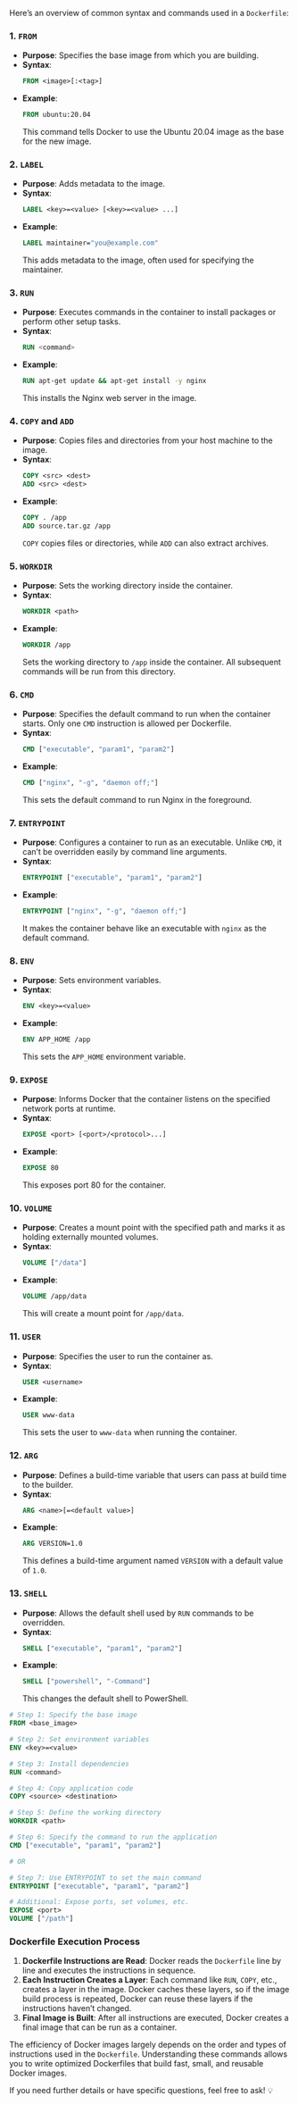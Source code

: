 Here’s an overview of common syntax and commands used in a `Dockerfile`:

### 1. `FROM`
- **Purpose**: Specifies the base image from which you are building.
- **Syntax**: 
  ```dockerfile
  FROM <image>[:<tag>]
  ```
- **Example**:
  ```dockerfile
  FROM ubuntu:20.04
  ```
  This command tells Docker to use the Ubuntu 20.04 image as the base for the new image.

### 2. `LABEL`
- **Purpose**: Adds metadata to the image.
- **Syntax**:
  ```dockerfile
  LABEL <key>=<value> [<key>=<value> ...]
  ```
- **Example**:
  ```dockerfile
  LABEL maintainer="you@example.com"
  ```
  This adds metadata to the image, often used for specifying the maintainer.

### 3. `RUN`
- **Purpose**: Executes commands in the container to install packages or perform other setup tasks.
- **Syntax**:
  ```dockerfile
  RUN <command>
  ```
- **Example**:
  ```dockerfile
  RUN apt-get update && apt-get install -y nginx
  ```
  This installs the Nginx web server in the image.

### 4. `COPY` and `ADD`
- **Purpose**: Copies files and directories from your host machine to the image.
- **Syntax**:
  ```dockerfile
  COPY <src> <dest>
  ADD <src> <dest>
  ```
- **Example**:
  ```dockerfile
  COPY . /app
  ADD source.tar.gz /app
  ```
  `COPY` copies files or directories, while `ADD` can also extract archives.

### 5. `WORKDIR`
- **Purpose**: Sets the working directory inside the container.
- **Syntax**:
  ```dockerfile
  WORKDIR <path>
  ```
- **Example**:
  ```dockerfile
  WORKDIR /app
  ```
  Sets the working directory to `/app` inside the container. All subsequent commands will be run from this directory.

### 6. `CMD`
- **Purpose**: Specifies the default command to run when the container starts. Only one `CMD` instruction is allowed per Dockerfile.
- **Syntax**:
  ```dockerfile
  CMD ["executable", "param1", "param2"]
  ```
- **Example**:
  ```dockerfile
  CMD ["nginx", "-g", "daemon off;"]
  ```
  This sets the default command to run Nginx in the foreground.

### 7. `ENTRYPOINT`
- **Purpose**: Configures a container to run as an executable. Unlike `CMD`, it can’t be overridden easily by command line arguments.
- **Syntax**:
  ```dockerfile
  ENTRYPOINT ["executable", "param1", "param2"]
  ```
- **Example**:
  ```dockerfile
  ENTRYPOINT ["nginx", "-g", "daemon off;"]
  ```
  It makes the container behave like an executable with `nginx` as the default command.

### 8. `ENV`
- **Purpose**: Sets environment variables.
- **Syntax**:
  ```dockerfile
  ENV <key>=<value>
  ```
- **Example**:
  ```dockerfile
  ENV APP_HOME /app
  ```
  This sets the `APP_HOME` environment variable.

### 9. `EXPOSE`
- **Purpose**: Informs Docker that the container listens on the specified network ports at runtime.
- **Syntax**:
  ```dockerfile
  EXPOSE <port> [<port>/<protocol>...]
  ```
- **Example**:
  ```dockerfile
  EXPOSE 80
  ```
  This exposes port 80 for the container.

### 10. `VOLUME`
- **Purpose**: Creates a mount point with the specified path and marks it as holding externally mounted volumes.
- **Syntax**:
  ```dockerfile
  VOLUME ["/data"]
  ```
- **Example**:
  ```dockerfile
  VOLUME /app/data
  ```
  This will create a mount point for `/app/data`.

### 11. `USER`
- **Purpose**: Specifies the user to run the container as.
- **Syntax**:
  ```dockerfile
  USER <username>
  ```
- **Example**:
  ```dockerfile
  USER www-data
  ```
  This sets the user to `www-data` when running the container.

### 12. `ARG`
- **Purpose**: Defines a build-time variable that users can pass at build time to the builder.
- **Syntax**:
  ```dockerfile
  ARG <name>[=<default value>]
  ```
- **Example**:
  ```dockerfile
  ARG VERSION=1.0
  ```
  This defines a build-time argument named `VERSION` with a default value of `1.0`.

### 13. `SHELL`
- **Purpose**: Allows the default shell used by `RUN` commands to be overridden.
- **Syntax**:
  ```dockerfile
  SHELL ["executable", "param1", "param2"]
  ```
- **Example**:
  ```dockerfile
  SHELL ["powershell", "-Command"]
  ```
  This changes the default shell to PowerShell.


```Dockerfile
# Step 1: Specify the base image
FROM <base_image>

# Step 2: Set environment variables
ENV <key>=<value>

# Step 3: Install dependencies
RUN <command>

# Step 4: Copy application code
COPY <source> <destination>

# Step 5: Define the working directory
WORKDIR <path>

# Step 6: Specify the command to run the application
CMD ["executable", "param1", "param2"]

# OR

# Step 7: Use ENTRYPOINT to set the main command
ENTRYPOINT ["executable", "param1", "param2"]

# Additional: Expose ports, set volumes, etc.
EXPOSE <port>
VOLUME ["/path"]

```

### Dockerfile Execution Process

1. **Dockerfile Instructions are Read**: Docker reads the `Dockerfile` line by line and executes the instructions in sequence.
2. **Each Instruction Creates a Layer**: Each command like `RUN`, `COPY`, etc., creates a layer in the image. Docker caches these layers, so if the image build process is repeated, Docker can reuse these layers if the instructions haven’t changed.
3. **Final Image is Built**: After all instructions are executed, Docker creates a final image that can be run as a container.

The efficiency of Docker images largely depends on the order and types of instructions used in the `Dockerfile`. Understanding these commands allows you to write optimized Dockerfiles that build fast, small, and reusable Docker images.

If you need further details or have specific questions, feel free to ask! 💡